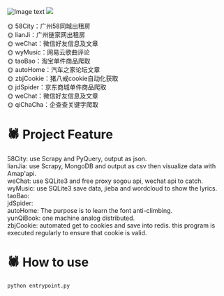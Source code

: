 ![Image text](https://s2.ax1x.com/2019/06/14/V47SAS.jpg)
![](https://img.shields.io/badge/python-3.6.5-lightgrey.svg)

:sun_with_face: 58City：广州58同城出租房  
:sun_with_face: lianJi：广州链家网出租房  
:sun_with_face: weChat：微信好友信息及文章  
:sun_with_face: wyMusic：网易云歌曲评论  
:sun_with_face: taoBao：淘宝单件商品爬取  
:sun_with_face: autoHome：汽车之家论坛文章   
:sun_with_face: zbjCookie：猪八戒cookie自动化获取  
:sun_with_face: jdSpider：京东商城单件商品爬取  
:sun_with_face: weChat：微信好友信息及文章  
:sun_with_face: qiChaCha：企查查关键字爬取


# :spider:  Project Feature
58City: use Scrapy and PyQuery, output as json.  
lianJia: use Scrapy, MongoDB and output as csv then visualize data with Amap'api.  
weChat: use SQLite3 and free proxy sogou api, wechat api to catch.  
wyMusic: use SQLite3 save data, jieba and wordcloud to show the lyrics.  
taoBao:  
jdSpider:  
autoHome: The purpose is to learn the font anti-climbing.  
yunQiBook: one machine analog distributed.  
zbjCookie: automated get to cookies and save into redis. this program is executed regularly to ensure that cookie is valid.   


# :spider:  How to use
```
python entrypoint.py
```

